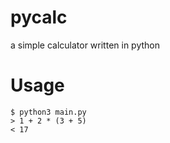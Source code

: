 # pycalc
a simple calculator written in python

# Usage
```shell
$ python3 main.py
> 1 + 2 * (3 + 5)
< 17
```
